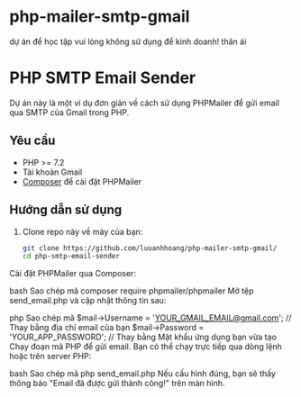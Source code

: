 # php-mailer-smtp-gmail
dự án để học tập vui lòng không sử dụng để kinh doanh! thân ái
# PHP SMTP Email Sender

Dự án này là một ví dụ đơn giản về cách sử dụng PHPMailer để gửi email qua SMTP của Gmail trong PHP.

## Yêu cầu
- PHP >= 7.2
- Tài khoản Gmail
- [Composer](https://getcomposer.org/) để cài đặt PHPMailer

## Hướng dẫn sử dụng

1. Clone repo này về máy của bạn:
   ```bash
   git clone https://github.com/luuanhhoang/php-mailer-smtp-gmail/
   cd php-smtp-email-sender
Cài đặt PHPMailer qua Composer:

bash
Sao chép mã
composer require phpmailer/phpmailer
Mở tệp send_email.php và cập nhật thông tin sau:

php
Sao chép mã
$mail->Username = 'YOUR_GMAIL_EMAIL@gmail.com'; // Thay bằng địa chỉ email của bạn
$mail->Password = 'YOUR_APP_PASSWORD'; // Thay bằng Mật khẩu ứng dụng bạn vừa tạo
Chạy đoạn mã PHP để gửi email. Bạn có thể chạy trực tiếp qua dòng lệnh hoặc trên server PHP:

bash
Sao chép mã
php send_email.php
Nếu cấu hình đúng, bạn sẽ thấy thông báo "Email đã được gửi thành công!" trên màn hình.
